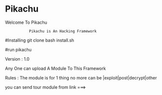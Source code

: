 # Pikachu
Welcome To Pikachu







               Pikachu is An Hacking Framework
               
               
               
#Installing
 git clone 
 bash install.sh


#run
 pikachu
 
 
 
 Version : 1.0
 
 
 Any One can upload A Module To This Framework 
 
Rules :
 The module is for 1 thing no more
 can be |exploit|post|decrypt|other
 
you can send tour module from link
 ===>
